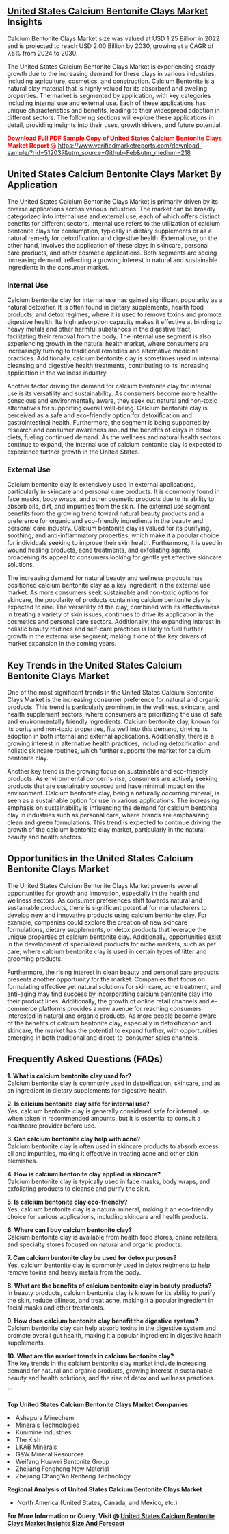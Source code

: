 <h2><a href="https://www.verifiedmarketreports.com/download-sample/?rid=512037&amp;utm_source=Github-Feb&amp;utm_medium=218" target="_blank">United States Calcium Bentonite Clays Market</a> Insights</h2><p>Calcium Bentonite Clays Market size was valued at USD 1.25 Billion in 2022 and is projected to reach USD 2.00 Billion by 2030, growing at a CAGR of 7.5% from 2024 to 2030.</p><p> <p>The United States Calcium Bentonite Clays Market is experiencing steady growth due to the increasing demand for these clays in various industries, including agriculture, cosmetics, and construction. Calcium Bentonite is a natural clay material that is highly valued for its absorbent and swelling properties. The market is segmented by application, with key categories including internal use and external use. Each of these applications has unique characteristics and benefits, leading to their widespread adoption in different sectors. The following sections will explore these applications in detail, providing insights into their uses, growth drivers, and future potential. <p><span class=""><span style="color: #ff0000;"><strong>Download Full PDF Sample Copy of United States Calcium Bentonite Clays Market Report</strong> @ </span><a href="https://www.verifiedmarketreports.com/download-sample/?rid=512037&amp;utm_source=Github-Feb&amp;utm_medium=218" target="_blank">https://www.verifiedmarketreports.com/download-sample/?rid=512037&amp;utm_source=Github-Feb&amp;utm_medium=218</a></span></p></p> <h2>United States Calcium Bentonite Clays Market By Application</h2> <p>The United States Calcium Bentonite Clays Market is primarily driven by its diverse applications across various industries. The market can be broadly categorized into internal use and external use, each of which offers distinct benefits for different sectors. Internal use refers to the utilization of calcium bentonite clays for consumption, typically in dietary supplements or as a natural remedy for detoxification and digestive health. External use, on the other hand, involves the application of these clays in skincare, personal care products, and other cosmetic applications. Both segments are seeing increasing demand, reflecting a growing interest in natural and sustainable ingredients in the consumer market.</p> <h3>Internal Use</h3> <p>Calcium bentonite clay for internal use has gained significant popularity as a natural detoxifier. It is often found in dietary supplements, health food products, and detox regimes, where it is used to remove toxins and promote digestive health. Its high adsorption capacity makes it effective at binding to heavy metals and other harmful substances in the digestive tract, facilitating their removal from the body. The internal use segment is also experiencing growth in the natural health market, where consumers are increasingly turning to traditional remedies and alternative medicine practices. Additionally, calcium bentonite clay is sometimes used in internal cleansing and digestive health treatments, contributing to its increasing application in the wellness industry.</p> <p>Another factor driving the demand for calcium bentonite clay for internal use is its versatility and sustainability. As consumers become more health-conscious and environmentally aware, they seek out natural and non-toxic alternatives for supporting overall well-being. Calcium bentonite clay is perceived as a safe and eco-friendly option for detoxification and gastrointestinal health. Furthermore, the segment is being supported by research and consumer awareness around the benefits of clays in detox diets, fueling continued demand. As the wellness and natural health sectors continue to expand, the internal use of calcium bentonite clay is expected to experience further growth in the United States.</p> <h3>External Use</h3> <p>Calcium bentonite clay is extensively used in external applications, particularly in skincare and personal care products. It is commonly found in face masks, body wraps, and other cosmetic products due to its ability to absorb oils, dirt, and impurities from the skin. The external use segment benefits from the growing trend toward natural beauty products and a preference for organic and eco-friendly ingredients in the beauty and personal care industry. Calcium bentonite clay is valued for its purifying, soothing, and anti-inflammatory properties, which make it a popular choice for individuals seeking to improve their skin health. Furthermore, it is used in wound healing products, acne treatments, and exfoliating agents, broadening its appeal to consumers looking for gentle yet effective skincare solutions.</p> <p>The increasing demand for natural beauty and wellness products has positioned calcium bentonite clay as a key ingredient in the external use market. As more consumers seek sustainable and non-toxic options for skincare, the popularity of products containing calcium bentonite clay is expected to rise. The versatility of the clay, combined with its effectiveness in treating a variety of skin issues, continues to drive its application in the cosmetics and personal care sectors. Additionally, the expanding interest in holistic beauty routines and self-care practices is likely to fuel further growth in the external use segment, making it one of the key drivers of market expansion in the coming years.</p> <h2>Key Trends in the United States Calcium Bentonite Clays Market</h2> <p>One of the most significant trends in the United States Calcium Bentonite Clays Market is the increasing consumer preference for natural and organic products. This trend is particularly prominent in the wellness, skincare, and health supplement sectors, where consumers are prioritizing the use of safe and environmentally friendly ingredients. Calcium bentonite clay, known for its purity and non-toxic properties, fits well into this demand, driving its adoption in both internal and external applications. Additionally, there is a growing interest in alternative health practices, including detoxification and holistic skincare routines, which further supports the market for calcium bentonite clay.</p> <p>Another key trend is the growing focus on sustainable and eco-friendly products. As environmental concerns rise, consumers are actively seeking products that are sustainably sourced and have minimal impact on the environment. Calcium bentonite clay, being a naturally occurring mineral, is seen as a sustainable option for use in various applications. The increasing emphasis on sustainability is influencing the demand for calcium bentonite clay in industries such as personal care, where brands are emphasizing clean and green formulations. This trend is expected to continue driving the growth of the calcium bentonite clay market, particularly in the natural beauty and health sectors.</p> <h2>Opportunities in the United States Calcium Bentonite Clays Market</h2> <p>The United States Calcium Bentonite Clays Market presents several opportunities for growth and innovation, especially in the health and wellness sectors. As consumer preferences shift towards natural and sustainable products, there is significant potential for manufacturers to develop new and innovative products using calcium bentonite clay. For example, companies could explore the creation of new skincare formulations, dietary supplements, or detox products that leverage the unique properties of calcium bentonite clay. Additionally, opportunities exist in the development of specialized products for niche markets, such as pet care, where calcium bentonite clay is used in certain types of litter and grooming products.</p> <p>Furthermore, the rising interest in clean beauty and personal care products presents another opportunity for the market. Companies that focus on formulating effective yet natural solutions for skin care, acne treatment, and anti-aging may find success by incorporating calcium bentonite clay into their product lines. Additionally, the growth of online retail channels and e-commerce platforms provides a new avenue for reaching consumers interested in natural and organic products. As more people become aware of the benefits of calcium bentonite clay, especially in detoxification and skincare, the market has the potential to expand further, with opportunities emerging in both traditional and direct-to-consumer sales channels.</p> <h2>Frequently Asked Questions (FAQs)</h2> <p><strong>1. What is calcium bentonite clay used for?</strong><br>Calcium bentonite clay is commonly used in detoxification, skincare, and as an ingredient in dietary supplements for digestive health.</p> <p><strong>2. Is calcium bentonite clay safe for internal use?</strong><br>Yes, calcium bentonite clay is generally considered safe for internal use when taken in recommended amounts, but it is essential to consult a healthcare provider before use.</p> <p><strong>3. Can calcium bentonite clay help with acne?</strong><br>Calcium bentonite clay is often used in skincare products to absorb excess oil and impurities, making it effective in treating acne and other skin blemishes.</p> <p><strong>4. How is calcium bentonite clay applied in skincare?</strong><br>Calcium bentonite clay is typically used in face masks, body wraps, and exfoliating products to cleanse and purify the skin.</p> <p><strong>5. Is calcium bentonite clay eco-friendly?</strong><br>Yes, calcium bentonite clay is a natural mineral, making it an eco-friendly choice for various applications, including skincare and health products.</p> <p><strong>6. Where can I buy calcium bentonite clay?</strong><br>Calcium bentonite clay is available from health food stores, online retailers, and specialty stores focused on natural and organic products.</p> <p><strong>7. Can calcium bentonite clay be used for detox purposes?</strong><br>Yes, calcium bentonite clay is commonly used in detox regimens to help remove toxins and heavy metals from the body.</p> <p><strong>8. What are the benefits of calcium bentonite clay in beauty products?</strong><br>In beauty products, calcium bentonite clay is known for its ability to purify the skin, reduce oiliness, and treat acne, making it a popular ingredient in facial masks and other treatments.</p> <p><strong>9. How does calcium bentonite clay benefit the digestive system?</strong><br>Calcium bentonite clay can help absorb toxins in the digestive system and promote overall gut health, making it a popular ingredient in digestive health supplements.</p> <p><strong>10. What are the market trends in calcium bentonite clay?</strong><br>The key trends in the calcium bentonite clay market include increasing demand for natural and organic products, growing interest in sustainable beauty and health solutions, and the rise of detox and wellness practices.</p> ```</p><p><strong>Top United States Calcium Bentonite Clays Market Companies</strong></p><div data-test-id=""><p><li>Ashapura Minechem</li><li> Minerals Technologies</li><li> Kunimine Industries</li><li> The Kish</li><li> LKAB Minerals</li><li> G&W Mineral Resources</li><li> Weifang Huawei Bentonite Group</li><li> Zhejiang Fenghong New Material</li><li> Zhejiang Chang'An Renheng Technology</li></p><div><strong>Regional Analysis of&nbsp;United States Calcium Bentonite Clays Market</strong></div><ul><li dir="ltr"><p dir="ltr">North America&nbsp;(United States, Canada, and Mexico, etc.)</p></li></ul><p><strong>For More Information or Query, Visit @&nbsp;</strong><strong><a href="https://www.verifiedmarketreports.com/product/calcium-bentonite-clays-market-size-and-forecast/?utm_source=Github-Feb&amp;utm_medium=218" target="_blank">United States Calcium Bentonite Clays Market Insights Size And Forecast</a></strong></p></div>
